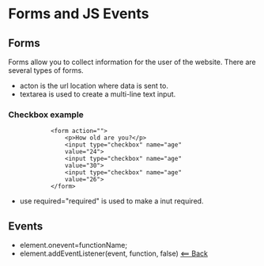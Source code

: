 # Forms and JS Events

## Forms

Forms allow you to collect information for the user of the website.
There are several types of forms.

- acton is the url location where data is sent to.
- textarea is used to create a multi-line text input.

### Checkbox example

                <form action="">
                    <p>How old are you?</p>
                    <input type="checkbox" name="age"
                    value="24">
                    <input type="checkbox" name="age"
                    value="30">
                    <input type="checkbox" name="age"
                    value="26">
                </form>

- use required="required" is used to make a inut required.

## Events

- element.onevent=functionName;
- element.addEventListener(event, function, false)
  [<== Back](README.md)
